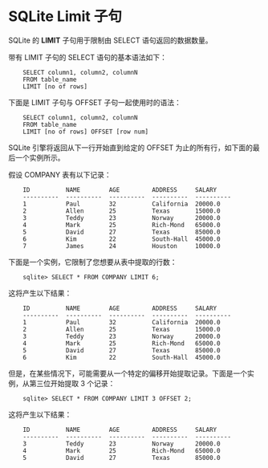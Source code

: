 # SQLite Limit 子句


SQLite 的 **LIMIT** 子句用于限制由 SELECT 语句返回的数据数量。

带有 LIMIT 子句的 SELECT 语句的基本语法如下：

```
    SELECT column1, column2, columnN
    FROM table_name
    LIMIT [no of rows]
```

下面是 LIMIT 子句与 OFFSET 子句一起使用时的语法：

```
    SELECT column1, column2, columnN
    FROM table_name
    LIMIT [no of rows] OFFSET [row num]
```

SQLite 引擎将返回从下一行开始直到给定的 OFFSET 为止的所有行，如下面的最后一个实例所示。

假设 COMPANY 表有以下记录：

```
    ID          NAME        AGE         ADDRESS     SALARY
    ----------  ----------  ----------  ----------  ----------
    1           Paul        32          California  20000.0
    2           Allen       25          Texas       15000.0
    3           Teddy       23          Norway      20000.0
    4           Mark        25          Rich-Mond   65000.0
    5           David       27          Texas       85000.0
    6           Kim         22          South-Hall  45000.0
    7           James       24          Houston     10000.0
```

下面是一个实例，它限制了您想要从表中提取的行数：

```
    sqlite> SELECT * FROM COMPANY LIMIT 6;
```

这将产生以下结果：

```
    ID          NAME        AGE         ADDRESS     SALARY
    ----------  ----------  ----------  ----------  ----------
    1           Paul        32          California  20000.0
    2           Allen       25          Texas       15000.0
    3           Teddy       23          Norway      20000.0
    4           Mark        25          Rich-Mond   65000.0
    5           David       27          Texas       85000.0
    6           Kim         22          South-Hall  45000.0
```

但是，在某些情况下，可能需要从一个特定的偏移开始提取记录。下面是一个实例，从第三位开始提取 3 个记录：

```
    sqlite> SELECT * FROM COMPANY LIMIT 3 OFFSET 2;
```

这将产生以下结果：

```
    ID          NAME        AGE         ADDRESS     SALARY
    ----------  ----------  ----------  ----------  ----------
    3           Teddy       23          Norway      20000.0
    4           Mark        25          Rich-Mond   65000.0
    5           David       27          Texas       85000.0
```
